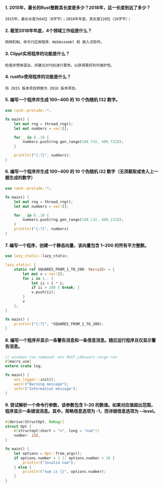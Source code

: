 #### 1. 2015年，最长的Rust整数其长度是多少？2018年，这一长度到达了多少？
```text
2015年，最长长度为64位（8字节）；2018年年底，其长度128位（16字节）；
```

#### 2. 截至2018年年底，4个领域工作组是什么？
```text
网络机制、命令行应用程序、WebAssembl 和 嵌入式软件。
```

#### 3. Clippt实用程序的功能是什么？
```text
检查非惯用语法，并建议对代码进行更改，以获得更好的可维护性。
```

#### 4. rustfix使用程序的功能是什么？
```text
将 2015 版本项目转换为 2018 版本项目。
```

#### 5. 编写一个程序并生成 100~400 的 10 个伪随机 f32 数字。
```rust
use rand::prelude::*;

fn main() {
    let mut rng = thread_rng();
    let mut numbers = vec![];

    for _ in 0..10 {
        numbers.push(rng.gen_range(100_f32, 400_f32));
    }

    println!("{:?}", numbers);
}
```

#### 6. 编写一个程序并生成 100~400 的 10 个伪随机 i32 数字（无须截取或舍入上一题生成的数字）
```rust
use rand::prelude::*;

fn main() {
    let mut rng = thread_rng();
    let mut numbers = vec![];

    for _ in 0..10 {
        numbers.push(rng.gen_range(100_i32, 400_i32));
    }
    println!("{:?}", numbers)
}
```

#### 7. 编写一个程序，创建一个静态向量，该向量包含 1~200 的所有平方整数。
```rust
use lazy_static::lazy_static;

lazy_static! {
    static ref SQUARES_FROM_1_TO_200: Vec<u32> = {
        let mut v = vec![];
        for i in 1.. {
            let ii = i * i;
            if ii > 200 { break; }
            v.push(ii);
        }
        v
    };
}

fn main() {
    println!("{:?}", *SQUARES_FROM_1_TO_200);
}
```

#### 8. 编写一个程序并显示一条警告消息和一条信息消息。随后运行程序且仅显示警告消息。
```rust
// windows run command: env RUST_LOG=warn cargo run
#[macro_use]
extern crate log;

fn main() {
    env_logger::init();
    warn!("Warning message");
    info!("Information message");
}
```

#### 9. 尝试解析一个命令行参数，该参数包含 1~20 的数值。如果对应值超出范围，程序显示一条错误消息。其中，简略信息选项为 -1，而详细信息选项为 --level。
```rust
#[derive(StructOpt, Debug)]
struct Opt {
    #[structopt(short = "n", long = "num")]
    number: i32,
}

fn main() {
    let options = Opt::from_args();
    if options.number < 1 || options.number > 20 {
        println!("Invalid num");
    } else {
        println!("num is {}", options.number);
    }
}
```